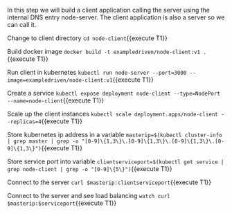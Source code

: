 In this step we will build a client application calling the server using the internal DNS entry node-server. The client application is also a server so we can call it.

Change to client directory `cd node-client`{{execute T1}}

Build docker image `docker build -t exampledriven/node-client:v1 .`{{execute T1}}

Run client in kubernetes `kubectl run node-server --port=3000 --image=exampledriven/node-client:v1`{{execute T1}}

Create a service `kubectl expose deployment node-client --type=NodePort --name=node-client`{{execute T1}}

Scale up the client instances  `kubectl scale deployment.apps/node-client --replicas=4`{{execute T1}}

Store kubernetes ip address in a variable `masterip=$(kubectl cluster-info | grep master | grep -o "[0-9]\{1,3\}\.[0-9]\{1,3\}\.[0-9]\{1,3\}\.[0-9]\{1,3\}")`{{execute T1}}

Store service port into variable `clientserviceport=$(kubectl get service | grep node-client | grep -o "[0-9]\{5\}")`{{execute T1}}

Connect to the server `curl $masterip:clientserviceport`{{execute T1}}

Connect to the server and see load balancing `watch curl $masterip:$serviceport`{{execute T1}}